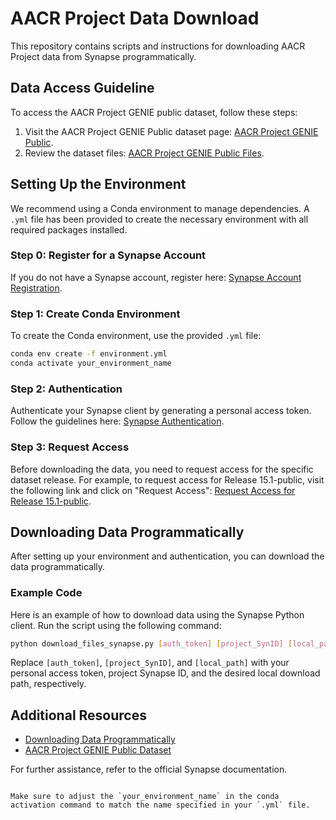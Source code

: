 # AACR Project Data Download

This repository contains scripts and instructions for downloading AACR Project data from Synapse programmatically.

## Data Access Guideline

To access the AACR Project GENIE public dataset, follow these steps:

1. Visit the AACR Project GENIE Public dataset page: [AACR Project GENIE Public](https://www.synapse.org/Synapse:syn7222066/wiki/410922).
2. Review the dataset files: [AACR Project GENIE Public Files](https://www.synapse.org/Synapse:syn7222066/files/).

## Setting Up the Environment

We recommend using a Conda environment to manage dependencies. A `.yml` file has been provided to create the necessary environment with all required packages installed.

### Step 0: Register for a Synapse Account

If you do not have a Synapse account, register here: [Synapse Account Registration](https://accounts.synapse.org/register1?appId=synapse.org).

### Step 1: Create Conda Environment

To create the Conda environment, use the provided `.yml` file:

```bash
conda env create -f environment.yml
conda activate your_environment_name
```

### Step 2: Authentication

Authenticate your Synapse client by generating a personal access token. Follow the guidelines here: [Synapse Authentication](https://python-docs.synapse.org/tutorials/authentication/).

### Step 3: Request Access

Before downloading the data, you need to request access for the specific dataset release. For example, to request access for Release 15.1-public, visit the following link and click on "Request Access": [Request Access for Release 15.1-public](https://www.synapse.org/Synapse:syn55234548).

## Downloading Data Programmatically

After setting up your environment and authentication, you can download the data programmatically. 

### Example Code

Here is an example of how to download data using the Synapse Python client. Run the script using the following command:

```bash
python download_files_synapse.py [auth_token] [project_SynID] [local_path]
```

Replace `[auth_token]`, `[project_SynID]`, and `[local_path]` with your personal access token, project Synapse ID, and the desired local download path, respectively.

## Additional Resources

- [Downloading Data Programmatically](https://help.synapse.org/docs/Downloading-Data-Programmatically.2003796248.html)
- [AACR Project GENIE Public Dataset](https://www.synapse.org/Synapse:syn7222066/files/)

For further assistance, refer to the official Synapse documentation.
```

Make sure to adjust the `your_environment_name` in the conda activation command to match the name specified in your `.yml` file.
